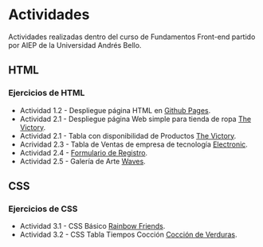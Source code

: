 # Actividades
Actividades realizadas dentro del curso de Fundamentos Front-end partido por AIEP de la Universidad Andrés Bello.

## HTML
### Ejercicios de HTML
- Actividad 1.2 - Despliegue página HTML en [Github Pages](https://kiaramimbela.github.io/Actividades/Actividad-1.2/index).
- Actividad 2.1 - Despliegue página Web simple para tienda de ropa [The Victory](https://kiaramimbela.github.io/Actividades/Actividad-2/actividad_2-1).
- Actividad 2.1 - Tabla con disponibilidad de Productos [The Victory](https://kiaramimbela.github.io/Actividades/Actividad-2/actividad_2-2).
- Acrividad 2.3 - Tabla de Ventas de empresa de tecnología [Electronic](https://kiaramimbela.github.io/Actividades/Actividad-2/actividad_2-3).
- Actividad 2.4 - [Formulario de Registro](https://kiaramimbela.github.io/Actividades/Actividad-2/actividad_2-4).
- Actividad 2.5 - Galería de Arte [Waves](https://kiaramimbela.github.io/Actividades/Actividad-2/actividad_2-5).

## CSS
### Ejercicios de CSS
- Actividad 3.1 - CSS Básico [Rainbow Friends](https://kiaramimbela.github.io/Actividades/Actividad-3/Actividad-3.1/actividad_3-1).
- Actividad 3.2 - CSS Tabla Tiempos Cocción [Cocción de Verduras](https://kiaramimbela.github.io/Actividades/Actividad-3/Actividad-3.2/actividad_3-2).
